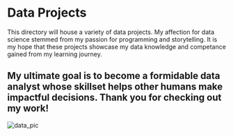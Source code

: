 # Data Projects

This directory will house a variety of data projects. My affection for data science stemmed from my passion for programming and storytelling. It is my hope that these projects showcase my data knowledge and competance gained from my learning journey.

## My ultimate goal is to become a formidable data analyst whose skillset helps other humans make impactful decisions. Thank you for checking out my work!

![data_pic](https://github.com/user-attachments/assets/f121d08a-223a-41b0-af62-02cdbf1b4ed8)
